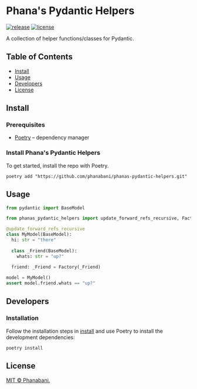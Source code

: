 # Phana's Pydantic Helpers

[![release](https://img.shields.io/github/v/release/phanabani/phanas-pydantic-helpers)](https://github.com/phanabani/phanas-pydantic-helpers/releases)
[![license](https://img.shields.io/github/license/phanabani/phanas-pydantic-helpers)](LICENSE)

A collection of helper functions/classes for Pydantic.

## Table of Contents

- [Install](#install)
- [Usage](#usage)
- [Developers](#developers)
- [License](#license)

## Install

### Prerequisites

- [Poetry](https://python-poetry.org/docs/#installation) – dependency manager

### Install Phana's Pydantic Helpers

To get started, install the repo with Poetry.

```shell
poetry add "https://github.com/phanabani/phanas-pydantic-helpers.git"
```

## Usage

```python
from pydantic import BaseModel

from phanas_pydantic_helpers import update_forward_refs_recursive, Factory

@update_forward_refs_recursive
class MyModel(BaseModel):
  hi: str = "there"
  
  class _Friend(BaseModel):
    whats: str = "up?"
    
  friend: _Friend = Factory(_Friend)

model = MyModel()
assert model.friend.whats == "up?"
```

## Developers

### Installation

Follow the installation steps in [install](#install) and use Poetry to 
install the development dependencies:

```shell
poetry install
```

## License

[MIT © Phanabani.](LICENSE)
